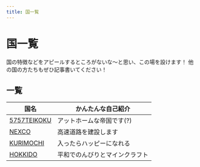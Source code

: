 ```yaml
---
title: 国一覧
---
```


# 国一覧
国の特徴などをアピールするところがないな〜と思い、この場を設けます！
他の国の方たちもぜひ記事書いてください！

## 一覧

| 国名                                       | かんたんな自己紹介             |
| ------------------------------------------ | ------------------------------ |
| [5757TEIKOKU](/nation/5757TEIKOKU)         | アットホームな帝国です(?)      |
| [NEXCO](/nation/NEXCO)                     | 高速道路を建設します           |
| [KURIMOCHI](/nation/KURIMOCHI)             | 入ったらハッピーになれる       |
| [HOKKIDO](/nation/HOKKIDO)           | 平和でのんびりとマインクラフト|
